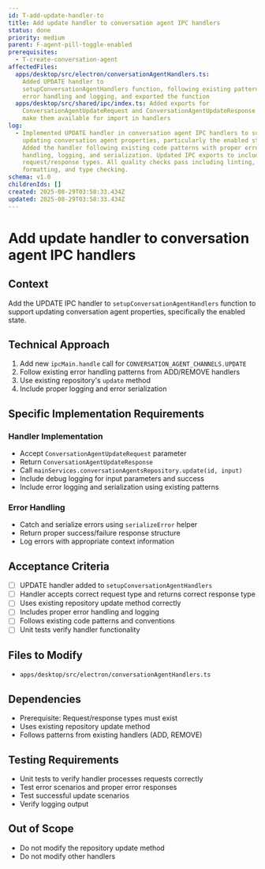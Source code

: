 ```yaml
---
id: T-add-update-handler-to
title: Add update handler to conversation agent IPC handlers
status: done
priority: medium
parent: F-agent-pill-toggle-enabled
prerequisites:
  - T-create-conversation-agent
affectedFiles:
  apps/desktop/src/electron/conversationAgentHandlers.ts:
    Added UPDATE handler to
    setupConversationAgentHandlers function, following existing patterns for
    error handling and logging, and exported the function
  apps/desktop/src/shared/ipc/index.ts: Added exports for
    ConversationAgentUpdateRequest and ConversationAgentUpdateResponse types to
    make them available for import in handlers
log:
  - Implemented UPDATE handler in conversation agent IPC handlers to support
    updating conversation agent properties, particularly the enabled state.
    Added the handler following existing code patterns with proper error
    handling, logging, and serialization. Updated IPC exports to include the new
    request/response types. All quality checks pass including linting,
    formatting, and type checking.
schema: v1.0
childrenIds: []
created: 2025-08-29T03:58:33.434Z
updated: 2025-08-29T03:58:33.434Z
---
```


# Add update handler to conversation agent IPC handlers

## Context

Add the UPDATE IPC handler to `setupConversationAgentHandlers` function to support updating conversation agent properties, specifically the enabled state.

## Technical Approach

1. Add new `ipcMain.handle` call for `CONVERSATION_AGENT_CHANNELS.UPDATE`
2. Follow existing error handling patterns from ADD/REMOVE handlers
3. Use existing repository's `update` method
4. Include proper logging and error serialization

## Specific Implementation Requirements

### Handler Implementation

- Accept `ConversationAgentUpdateRequest` parameter
- Return `ConversationAgentUpdateResponse`
- Call `mainServices.conversationAgentsRepository.update(id, input)`
- Include debug logging for input parameters and success
- Include error logging and serialization using existing patterns

### Error Handling

- Catch and serialize errors using `serializeError` helper
- Return proper success/failure response structure
- Log errors with appropriate context information

## Acceptance Criteria

- [ ] UPDATE handler added to `setupConversationAgentHandlers`
- [ ] Handler accepts correct request type and returns correct response type
- [ ] Uses existing repository update method correctly
- [ ] Includes proper error handling and logging
- [ ] Follows existing code patterns and conventions
- [ ] Unit tests verify handler functionality

## Files to Modify

- `apps/desktop/src/electron/conversationAgentHandlers.ts`

## Dependencies

- Prerequisite: Request/response types must exist
- Uses existing repository update method
- Follows patterns from existing handlers (ADD, REMOVE)

## Testing Requirements

- Unit tests to verify handler processes requests correctly
- Test error scenarios and proper error responses
- Test successful update scenarios
- Verify logging output

## Out of Scope

- Do not modify the repository update method
- Do not modify other handlers
